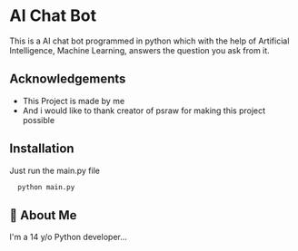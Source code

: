 
# AI Chat Bot

This is a AI chat bot programmed in python which with the help of Artificial Intelligence, 
Machine Learning, answers the question you ask from it.

## Acknowledgements

 - This Project is made by me
 - And i would like to thank creator of psraw for making this project possible

## Installation

Just run the main.py file

```bash
  python main.py
```
    
## 🚀 About Me
I'm a 14 y/o Python developer...

  
